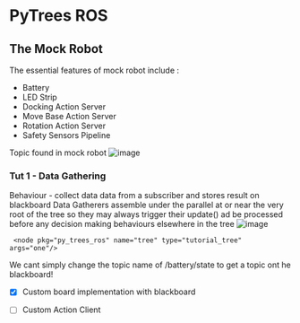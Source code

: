 # PyTrees ROS

## The Mock Robot
The essential features of mock robot include :
- Battery
- LED Strip
- Docking Action Server
- Move Base Action Server
- Rotation Action Server
- Safety Sensors Pipeline

Topic found in mock robot
![image](https://user-images.githubusercontent.com/64950661/146653146-00633c47-c9e3-4288-96b1-ed8c6b848b72.png)


### Tut 1 - Data Gathering
Behaviour - collect data data from a subscriber and stores result on blackboard
Data Gatherers assemble under the parallel at or near the very root of the tree so they may always trigger their update() ad be processed before any decision making behaviours elsewhere in the tree
![image](https://user-images.githubusercontent.com/64950661/146667184-4ae3dc56-488d-4df3-9b24-25db98fdb509.png)

```
 <node pkg="py_trees_ros" name="tree" type="tutorial_tree" args="one"/>
 ```
 We cant simply change the topic name of /battery/state to get a topic ont he blackboard!
 
- [x] Custom board implementation with blackboard
- [ ] Custom Action Client
 
